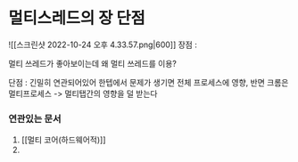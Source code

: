 # 멀티스레드의 장 단점
![[스크린샷 2022-10-24 오후 4.33.57.png|600]]
장점 : 

멀티 쓰레드가 좋아보이는데 왜 멀티 쓰레드를 이용?

단점 : 긴밀히 연관되어있어 한텝에서 문제가 생기면 전체 프로세스에 영향, 반면 크롬은 멀티프로세스 -> 멀티탭간의 영향을 덜 받는다



### 연관있는 문서  
1. [[멀티 코어(하드웨어적)]]
2. 